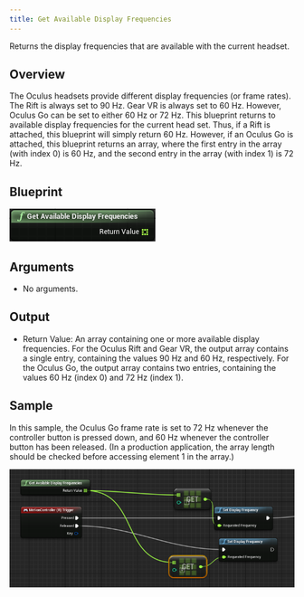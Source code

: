 ```yaml
---
title: Get Available Display Frequencies
---
```

Returns the display frequencies that are available with the current headset. 

## Overview

The Oculus headsets provide different display frequencies (or frame rates). The Rift is always set to 90 Hz. Gear VR is always set to 60 Hz. However, Oculus Go can be set to either 60 Hz or 72 Hz. This blueprint returns to available display frequencies for the current head set. Thus, if a Rift is attached, this blueprint will simply return 60 Hz. However, if an Oculus Go is attached, this blueprint returns an array, where the first entry in the array (with index 0) is 60 Hz, and the second entry in the array (with index 1) is 72 Hz.

## Blueprint

![](/images/documentation-unreal-latest-concepts-unreal-blueprints-get-available-display-frequencies-0.png)  
## Arguments

* No arguments.
## Output

* Return Value: An array containing one or more available display frequencies. For the Oculus Rift and Gear VR, the output array contains a single entry, containing the values 90 Hz and 60 Hz, respectively. For the Oculus Go, the output array contains two entries, containing the values 60 Hz (index 0) and 72 Hz (index 1).
## Sample

In this sample, the Oculus Go frame rate is set to 72 Hz whenever the controller button is pressed down, and 60 Hz whenever the controller button has been released. (In a production application, the array length should be checked before accessing element 1 in the array.)

![](/images/documentation-unreal-latest-concepts-unreal-blueprints-get-available-display-frequencies-1.png)  

